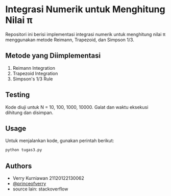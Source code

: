 # Integrasi Numerik untuk Menghitung Nilai π

Repositori ini berisi implementasi integrasi numerik untuk menghitung nilai π menggunakan metode Reimann, Trapezoid, dan Simpson 1/3.

## Metode yang Diimplementasi

1. Reimann Integration
2. Trapezoid Integration
3. Simpson's 1/3 Rule

## Testing

Kode diuji untuk N = 10, 100, 1000, 10000. Galat dan waktu eksekusi dihitung dan disimpan.

## Usage

Untuk menjalankan kode, gunakan perintah berikut:

```bash
python tugas3.py
```

## Authors

- Verry Kurniawan 21120122130062
- [@princeofverry](https://www.github.com/princeofverry)
- source lain: stackoverflow
